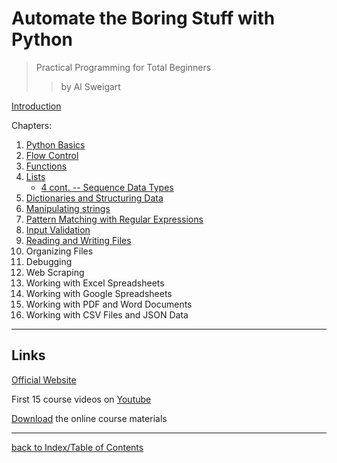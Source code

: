 # Automate the Boring Stuff with Python
> Practical Programming for Total Beginners
>> by Al Sweigart
  
[Introduction](atbswpIntro.md)

Chapters:
1. [Python Basics](atbswp1.md)
2. [Flow Control](atbswp2.md)
3. [Functions](atbswp3.md)
4. [Lists](atbswp4.md)
    - [4 cont. -- Sequence Data Types](atbswp4cont.md)
5. [Dictionaries and Structuring Data](atbswp5.md)
6. [Manipulating strings](atbswp6.md)
7. [Pattern Matching with Regular Expressions](atbswp7.md)
8. [Input Validation](atbswp8.md)
9. [Reading and Writing Files](atbswp9.md)
10. Organizing Files
11. Debugging
12. Web Scraping
13. Working with Excel Spreadsheets
14. Working with Google Spreadsheets
15. Working with PDF and Word Documents
16. Working with CSV Files and JSON Data


---
## Links

[Official Website](https://automatetheboringstuff.com/)

First 15 course videos on [Youtube](https://www.youtube.com/watch?v=1F_OgqRuSdI&list=PL0-84-yl1fUnRuXGFe_F7qSH1LEnn9LkW)

[Download](https://www.nostarch.com/download/Automate_the_Boring_Stuff_onlinematerials.zip) the online course materials

---
[back to Index/Table of Contents](index.md)
